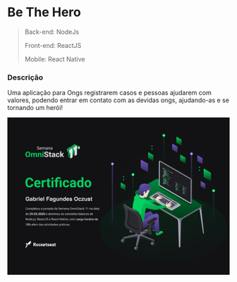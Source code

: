 # Be The Hero

> Back-end: NodeJs
>
> Front-end: ReactJS 
>
> Mobile: React Native

### Descrição
Uma aplicação para Ongs registrarem casos e pessoas ajudarem com valores, podendo entrar em contato com as devidas ongs, ajudando-as e se tornando um herói!

![Certificado OmniStack](https://github.com/Gabrieloczust/be-the-hero/blob/master/certificadoOmniStack.jpg)
